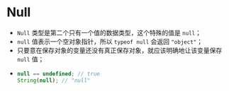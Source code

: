 # Null

* `Null` 类型是第二个只有一个值的数据类型，这个特殊的值是 `null`；
* `null` 值表示一个空对象指针，所以 `typeof null` 会返回 `"object"`；
* 只要意在保存对象的变量还没有真正保存对象，就应该明确地让该变量保存 `null` 值；
* ```javascript
  null == undefined; // true
  String(null); // "null"
  ```


